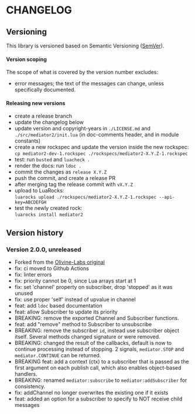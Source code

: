# CHANGELOG

## Versioning

This library is versioned based on Semantic Versioning ([SemVer](https://semver.org/)).

#### Version scoping

The scope of what is covered by the version number excludes:

- error messages; the text of the messages can change, unless specifically documented.

#### Releasing new versions

- create a release branch
- update the changelog below
- update version and copyright-years in `./LICENSE.md` and `./src/mediator2/init.lua` (in doc-comments
  header, and in module constants)
- create a new rockspec and update the version inside the new rockspec:<br/>
  `cp mediator2-dev-1.rockspec ./rockspecs/mediator2-X.Y.Z-1.rockspec`
- test: run `busted` and `luacheck .`
- render the docs: run `ldoc .`
- commit the changes as `release X.Y.Z`
- push the commit, and create a release PR
- after merging tag the release commit with `vX.Y.Z`
- upload to LuaRocks:<br/>
  `luarocks upload ./rockspecs/mediator2-X.Y.Z-1.rockspec --api-key=ABCDEFGH`
- test the newly created rock:<br/>
  `luarocks install mediator2`

## Version history

### Version 2.0.0, unreleased

- Forked from the [Olivine-Labs original](https://github.com/Olivine-Labs/mediator_lua)
- fix: ci moved to Github Actions
- fix: linter errors
- fix: priority cannot be 0, since Lua arrays start at 1
- fix: set 'channel' property on subscriber, drop 'stopped' as it was unused
- fix: use proper 'self' instead of upvalue in channel
- feat: add `ldoc` based documentation
- feat: allow Subscriber to update its priority
- BREAKING: remove the exported Channel and Subscriber functions.
- feat: add "remove" method to Subscriber to unsubscribe
- BREAKING: remove the subscriber `id`, instead use subscriber object itself. Several
  methods changed signature or were removed.
- BREAKING: changed the result of the callbacks, default is now to continue processing
  instead of stopping. 2 signals, `mediator.STOP` and `mediator.CONTINUE` can be returned.
- BREAKING feat: add a context (ctx) to a subscriber that is passed as the first
  argument on each publish call, which also enables object-based handlers.
- BREAKING: renamed `mediator:subscribe` to `mediator:addSubscriber` for consistency.
- fix: addChannel no longer overwrites the existing one if it exists
- feat: added an option for a subscriber to specify to NOT receive child messages
